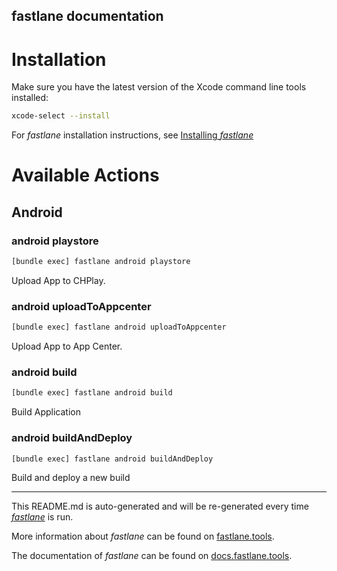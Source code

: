 fastlane documentation
----

# Installation

Make sure you have the latest version of the Xcode command line tools installed:

```sh
xcode-select --install
```

For _fastlane_ installation instructions, see [Installing _fastlane_](https://docs.fastlane.tools/#installing-fastlane)

# Available Actions

## Android

### android playstore

```sh
[bundle exec] fastlane android playstore
```

Upload App to CHPlay.

### android uploadToAppcenter

```sh
[bundle exec] fastlane android uploadToAppcenter
```

Upload App to App Center.

### android build

```sh
[bundle exec] fastlane android build
```

Build Application

### android buildAndDeploy

```sh
[bundle exec] fastlane android buildAndDeploy
```

Build and deploy a new build 

----

This README.md is auto-generated and will be re-generated every time [_fastlane_](https://fastlane.tools) is run.

More information about _fastlane_ can be found on [fastlane.tools](https://fastlane.tools).

The documentation of _fastlane_ can be found on [docs.fastlane.tools](https://docs.fastlane.tools).
